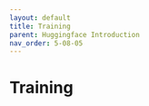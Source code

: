 ```yaml
---
layout: default
title: Training
parent: Huggingface Introduction
nav_order: 5-08-05
---
```


# Training
